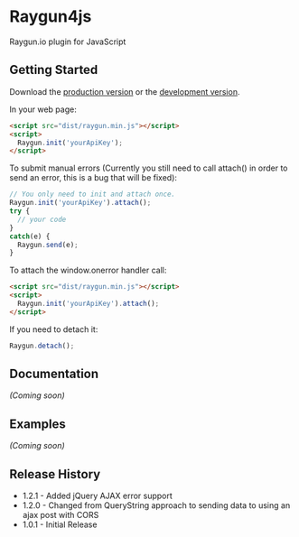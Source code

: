 # Raygun4js

Raygun.io plugin for JavaScript

## Getting Started
Download the [production version][min] or the [development version][max].

[min]: https://raw.github.com/MindscapeHQ/raygun4js/master/dist/raygun.min.js
[max]: https://raw.github.com/MindscapeHQ/raygun4js/master/dist/raygun.js

In your web page:

```html
<script src="dist/raygun.min.js"></script>
<script>
  Raygun.init('yourApiKey');
</script>
```

To submit manual errors (Currently you still need to call attach() in order to send an error, this is a bug that will be fixed):

```javascript
// You only need to init and attach once.
Raygun.init('yourApiKey').attach();
try {
  // your code
}
catch(e) {
  Raygun.send(e);
}
```

To attach the window.onerror handler call:

```html
<script src="dist/raygun.min.js"></script>
<script>
  Raygun.init('yourApiKey').attach();
</script>
```

If you need to detach it:

```javascript
Raygun.detach();
```

## Documentation
_(Coming soon)_

## Examples
_(Coming soon)_

## Release History

- 1.2.1 - Added jQuery AJAX error support
- 1.2.0 - Changed from QueryString approach to sending data to using an ajax post with CORS
- 1.0.1 - Initial Release
